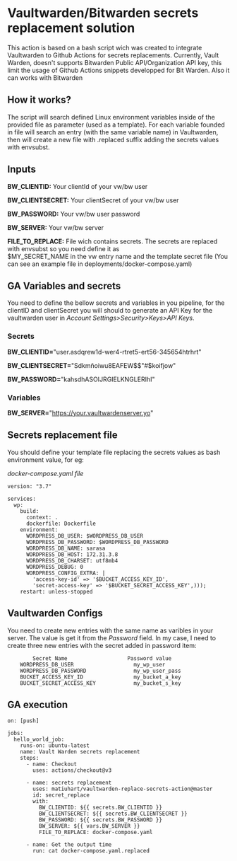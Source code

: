 # Vaultwarden/Bitwarden secrets replacement solution

This action is based on a bash script wich was created to integrate Vaultwarden to Github Actions for secrets replacements. Currently, Vault Warden, doesn't supports Bitwarden Public API/Organization API key, this limit the usage of Github Actions snippets developped for Bit Warden. Also it can works with Bitwarden

## How it works?
The script will search defined Linux environment variables inside of the provided file as parameter (used as a template). For each variable founded in file will search an entry (with the same variable name) in Vaultwarden, then   will create a new file with .replaced suffix adding the secrets values with envsubst.

## Inputs
**BW_CLIENTID:** Your clientId of your vw/bw user 

**BW_CLIENTSECRET:** Your clientSecret of your vw/bw user 

**BW_PASSWORD:** Your vw/bw user password

**BW_SERVER:** Your vw/bw server

**FILE_TO_REPLACE:** File wich contains secrets. The secrets are replaced with envsubst so you need define it as            
                $MY_SECRET_NAME in the vw entry name and the template secret file (You can see an example file in deployments/docker-compose.yaml)

## GA Variables and secrets
You need to define the bellow secrets and variables in you pipeline, for the clientID and clientSecret you will should to generate an API Key for the vaultwarden user in *Account Settings>Security>Keys>API Keys*.

### Secrets

**BW_CLIENTID=**"user.asdqrew1d-wer4-rtret5-ert56-345654htrhrt"

**BW_CLIENTSECRET=**"Sdkmñoiwu8EAFEW$$"#$koifjow"

**BW_PASSWORD=**"kahsdhASOIJRGIELKNGLERIhI"


### Variables

**BW_SERVER=**"https://your.vaultwardenserver.yo"


## Secrets replacement file
You should define your template file replacing the secrets values as bash environment value, for eg:

*docker-compose.yaml file*
```
version: "3.7"

services:
  wp:
    build:
      context: .
      dockerfile: Dockerfile
    environment:
      WORDPRESS_DB_USER: $WORDPRESS_DB_USER
      WORDPRESS_DB_PASSWORD: $WORDPRESS_DB_PASSWORD
      WORDPRESS_DB_NAME: sarasa
      WORDPRESS_DB_HOST: 172.31.3.8
      WORDPRESS_DB_CHARSET: utf8mb4
      WORDPRESS_DEBUG: 0
      WORDPRESS_CONFIG_EXTRA: |
        'access-key-id' => '$BUCKET_ACCESS_KEY_ID',
        'secret-access-key' => '$BUCKET_SECRET_ACCESS_KEY',)));
    restart: unless-stopped
```

## Vaultwarden Configs
You need to create new entries with the same name as varibles in your server. The value is get it from the *Password* field.
In my case, I need to create three new entries with the secret added in password item:

```
        Secret Name                   Password value
    WORDPRESS_DB_USER                   my_wp_user
    WORDPRESS_DB_PASSWORD               my_wp_user_pass
    BUCKET_ACCESS_KEY_ID                my_bucket_a_key
    BUCKET_SECRET_ACCESS_KEY            my_bucket_s_key
```

## GA execution
```
on: [push]

jobs:
  hello_world_job:
    runs-on: ubuntu-latest
    name: Vault Warden secrets replacement
    steps:
      - name: Checkout
        uses: actions/checkout@v3
      
      - name: secrets replacement
        uses: matiuhart/vaultwarden-replace-secrets-action@master
        id: secret_replace
        with:
          BW_CLIENTID: ${{ secrets.BW_CLIENTID }}
          BW_CLIENTSECRET: ${{ secrets.BW_CLIENTSECRET }}
          BW_PASSWORD: ${{ secrets.BW_PASSWORD }}
          BW_SERVER: ${{ vars.BW_SERVER }}
          FILE_TO_REPLACE: docker-compose.yaml
      
      - name: Get the output time
        run: cat docker-compose.yaml.replaced
```